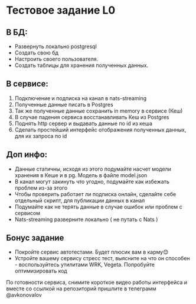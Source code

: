 # Тестовое задание L0

## В БД:

- Развернуть локально postgresql
- Создать свою бд
- Настроить своего пользователя.
- Создать таблицы для хранения полученных данных.

## В сервисе:

1. Подключение и подписка на канал в nats-streaming
2. Полученные данные писать в Postgres
3. Так же полученные данные сохранить in memory в сервисе (Кеш)
4. В случае падения сервиса восстанавливать Кеш из Postgres
5. Поднять http сервер и выдавать данные по id из кеша
6. Сделать простейший интерфейс отображения полученных данных, для
   их запроса по id

## Доп инфо:

- Данные статичны, исходя из этого подумайте насчет модели хранения
  в Кеше и в pg. Модель в файле model.json
- В канал могут закинуть что угодно, подумайте как избежать проблем
  из-за этого
- Чтобы проверить работает ли подписка онлайн, сделайте себе
  отдельный скрипт, для публикации данных в канал
- Подумайте как не терять данные в случае ошибок или проблем с
  сервисом
- Nats-streaming разверните локально ( не путать с Nats )

## Бонус задание

- Покройте сервис автотестами. Будет плюсик вам в карму😊
- Устройте вашему сервису стресс тест, выясните на что он способен -
  воспользуйтесь утилитами WRK, Vegeta. Попробуйте оптимизировать код

По готовности сервиса, снимите короткое видео работы интерфейса и вместе со
ссылкой на репозиторий пришлите в телеграмм @avkonovalov
